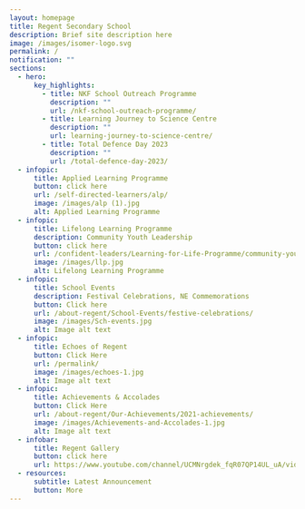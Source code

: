 ```yaml
---
layout: homepage
title: Regent Secondary School
description: Brief site description here
image: /images/isomer-logo.svg
permalink: /
notification: ""
sections:
  - hero:
      key_highlights:
        - title: NKF School Outreach Programme
          description: ""
          url: /nkf-school-outreach-programme/
        - title: Learning Journey to Science Centre
          description: ""
          url: learning-journey-to-science-centre/
        - title: Total Defence Day 2023
          description: ""
          url: /total-defence-day-2023/
  - infopic:
      title: Applied Learning Programme
      button: click here
      url: /self-directed-learners/alp/
      image: /images/alp (1).jpg
      alt: Applied Learning Programme
  - infopic:
      title: Lifelong Learning Programme
      description: Community Youth Leadership
      button: click here
      url: /confident-leaders/Learning-for-Life-Programme/community-youth-leadership/
      image: /images/llp.jpg
      alt: Lifelong Learning Programme
  - infopic:
      title: School Events
      description: Festival Celebrations, NE Commemorations
      button: Click here
      url: /about-regent/School-Events/festive-celebrations/
      image: /images/Sch-events.jpg
      alt: Image alt text
  - infopic:
      title: Echoes of Regent
      button: Click Here
      url: /permalink/
      image: /images/echoes-1.jpg
      alt: Image alt text
  - infopic:
      title: Achievements & Accolades
      button: Click Here
      url: /about-regent/Our-Achievements/2021-achievements/
      image: /images/Achievements-and-Accolades-1.jpg
      alt: Image alt text
  - infobar:
      title: Regent Gallery
      button: click here
      url: https://www.youtube.com/channel/UCMNrgdek_fqR07QP14UL_uA/videos
  - resources:
      subtitle: Latest Announcement
      button: More
---
```

